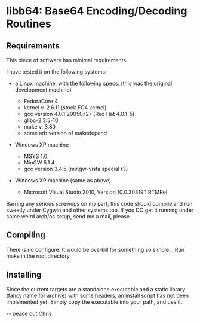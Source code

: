 libb64: Base64 Encoding/Decoding Routines
======================================

Requirements
------------
This piece of software has minimal requirements.

I have tested it on the following systems:

- a Linux machine, with the following specs:
(this was the original development machine)
	* FedoraCore 4
	* kernel v. 2.6.11 (stock FC4 kernel)
	* gcc version 4.0.1 20050727 (Red Hat 4.0.1-5)
	* glibc-2.3.5-10
	* make v. 3.80
	* some arb version of makedepend

- Windows XP machine
	* MSYS 1.0
	* MinGW 5.1.4
	* gcc version 3.4.5 (mingw-vista special r3)

- Windows XP machine (same as above)
	* Microsoft Visual Studio 2010, Version 10.0.30319.1 RTMRel

Barring any serious screwups on my part, this code should compile and run sweetly under Cygwin and other systems too. If you DO get it running under some weird arch/os setup, send me a mail, please.

Compiling
---------
There is no configure. It would be overkill for something so simple...
Run make in the root directory.

Installing
----------
Since the current targets are a standalone executable and a static library (fancy name for archive) with some headers, an install script has not been implemented yet. Simply copy the executable into your path, and use it.

--
peace out
Chris

